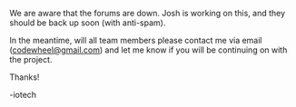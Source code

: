 We are aware that the forums are down. Josh is working on this, and they should be back up soon (with anti-spam).

In the meantime, will all team members please contact me via email (codewheel@gmail.com) and let me know if you will be continuing on with the project.

Thanks!

-iotech